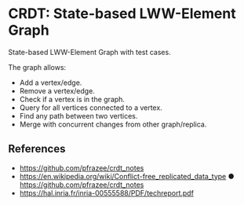 # CRDT: State-based LWW-Element Graph

State-based LWW-Element Graph with test cases.

The graph allows:

* Add a vertex/edge.
* Remove a vertex/edge.
* Check if a vertex is in the graph.
* Query for all vertices connected to a vertex.
* Find any path between two vertices.
* Merge with concurrent changes from other graph/replica.


## References

 * https://github.com/pfrazee/crdt_notes
 * https://en.wikipedia.org/wiki/Conflict-free_replicated_data_type ● https://github.com/pfrazee/crdt_notes
 * https://hal.inria.fr/inria-00555588/PDF/techreport.pdf